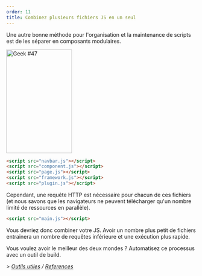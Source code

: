 ```yaml
---
order: 11
title: Combinez plusieurs fichiers JS en un seul
---
```


Une autre bonne méthode pour l'organisation et la maintenance de scripts est de les séparer en composants modulaires.

<div class="img-right">
<img id="geek-47" class="icos-geek" src="http://browserdiet.com/en/assets/img/47.png" alt="Geek #47" width="174" height="275" />
</div>

```html
<script src="navbar.js"></script>
<script src="component.js"></script>
<script src="page.js"></script>
<script src="framework.js"></script>
<script src="plugin.js"></script>
```

Cependant, une requête HTTP est nécessaire pour chacun de ces fichiers (et nous savons que les navigateurs ne peuvent télécharger qu'un nombre limité de ressources en parallèle).

```html
<script src="main.js"></script>
```

Vous devriez donc combiner votre JS. Avoir un nombre plus petit de fichiers entrainera un nombre de requêtes inférieure et une exécution plus rapide.

Vous voulez avoir le meilleur des deux mondes ? Automatisez ce processus avec un outil de build.

*> [Outils utiles](https://github.com/zenorocha/browser-diet/wiki/Tools#wiki-combine-multiple-js-files-into-one) / [References](https://github.com/zenorocha/browser-diet/wiki/References#combine-multiple-js-files-into-one)*
